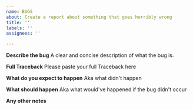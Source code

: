 ```yaml
---
name: BUGS
about: Create a report about something that goes horribly wrong
title: ''
labels: ''
assignees: ''

---
```


**Describe the bug**
A clear and concise description of what the bug is.

**Full Traceback**
Please paste your full Traceback here

**What do you expect to happen**
Aka what didn't happen

**What should happen**
Aka what would've happened if the bug didn't occur

**Any other notes**
